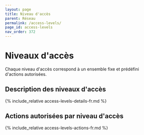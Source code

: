 ```yaml
---
layout: page
title: Niveau d'accès
parent: Réseau
permalink: /access-levels/
page_id: access-levels
nav_order: 372
---
```


# Niveaux d'accès

Chaque niveau d'accès correspond à un ensemble fixe et prédéfini d'actions autorisées.

## Description des niveaux d'accès

{% include_relative access-levels-details-fr.md  %}

## Actions autorisées par niveau d'accès

<div class="before-access-level-actions"></div>

{% include_relative access-levels-actions-fr.md  %}
